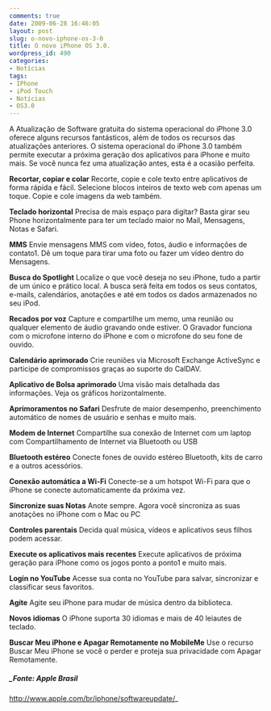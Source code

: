 ```yaml
---
comments: true
date: 2009-06-28 16:46:05
layout: post
slug: o-novo-iphone-os-3-0
title: O novo iPhone OS 3.0.
wordpress_id: 490
categories:
- Notícias
tags:
- IPhone
- iPod Touch
- Notícias
- OS3.0
---
```


A Atualização de Software gratuita do sistema operacional do iPhone 3.0 oferece alguns recursos fantásticos, além de todos os recursos das atualizações anteriores. O sistema operacional do iPhone 3.0 também permite executar a próxima geração dos aplicativos para iPhone e muito mais. Se você nunca fez uma atualização antes, esta é a ocasião perfeita.

**Recortar, copiar e colar**
Recorte, copie e cole texto entre aplicativos de forma rápida e fácil. Selecione blocos inteiros de texto web com apenas um toque. Copie e cole imagens da web também.

**Teclado horizontal**
Precisa de mais espaço para digitar? Basta girar seu Phone horizontalmente para ter um teclado maior no Mail, Mensagens, Notas e Safari.

**MMS**
Envie mensagens MMS com vídeo, fotos, áudio e informações de contato1. Dê um toque para tirar uma foto ou fazer um vídeo dentro do Mensagens.

**Busca do Spotlight**
Localize o que você deseja no seu iPhone, tudo a partir de um único e prático local. A busca será feita em todos os seus contatos, e-mails, calendários, anotações e até em todos os dados armazenados no seu iPod.

**Recados por voz**
Capture e compartilhe um memo, uma reunião ou qualquer elemento de áudio gravando onde estiver. O Gravador funciona com o microfone interno do iPhone e com o microfone do seu fone de ouvido.

**Calendário aprimorado**
Crie reuniões via Microsoft Exchange ActiveSync e participe de compromissos graças ao suporte do CalDAV.

**Aplicativo de Bolsa aprimorado**
Uma visão mais detalhada das informações. Veja os gráficos horizontalmente.

**Aprimoramentos no Safari**
Desfrute de maior desempenho, preenchimento automático de nomes de usuário e senhas e muito mais.

**Modem de Internet**
Compartilhe sua conexão de Internet com um laptop com Compartilhamento de Internet via Bluetooth ou USB

**Bluetooth estéreo**
Conecte fones de ouvido estéreo Bluetooth, kits de carro e a outros acessórios.

**Conexão automática a Wi-Fi**
Conecte-se a um hotspot Wi-Fi para que o iPhone se conecte automaticamente da próxima vez.

**Sincronize suas Notas**
Anote sempre. Agora você sincroniza as suas anotações no iPhone com o Mac ou PC

**Controles parentais**
Decida qual música, vídeos e aplicativos seus filhos podem acessar.

**Execute os aplicativos mais recentes**
Execute aplicativos de próxima geração para iPhone como os jogos ponto a ponto1 e muito mais.

**Login no YouTube**
Acesse sua conta no YouTube para salvar, sincronizar e classificar seus favoritos.

**Agite**
Agite seu iPhone para mudar de música dentro da biblioteca.

**Novos idiomas**
O iPhone suporta 30 idiomas e mais de 40 leiautes de teclado.

**Buscar Meu iPhone e Apagar Remotamente no MobileMe**
Use o recurso Buscar Meu iPhone se você o perder e proteja sua privacidade com Apagar Remotamente.


##### _Fonte: Apple Brasil
http://www.apple.com/br/iphone/softwareupdate/_